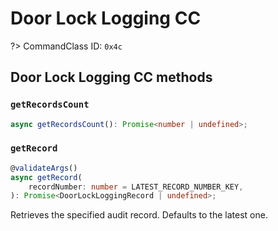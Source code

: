 # Door Lock Logging CC

?> CommandClass ID: `0x4c`

## Door Lock Logging CC methods

### `getRecordsCount`

```ts
async getRecordsCount(): Promise<number | undefined>;
```

### `getRecord`

```ts
@validateArgs()
async getRecord(
	recordNumber: number = LATEST_RECORD_NUMBER_KEY,
): Promise<DoorLockLoggingRecord | undefined>;
```

Retrieves the specified audit record. Defaults to the latest one.
